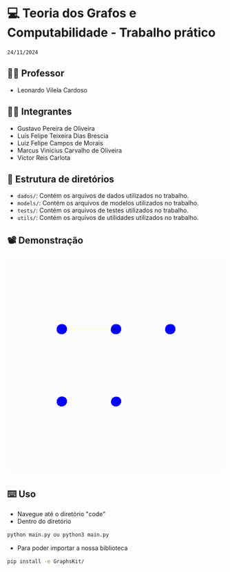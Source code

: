 # 💻 Teoria dos Grafos e Computabilidade - Trabalho prático

`24/11/2024`

## 👨‍🏫 Professor

- Leonardo Vilela Cardoso

## 🧑‍🎓 Integrantes

- Gustavo Pereira de Oliveira
- Luís Felipe Teixeira Dias Brescia
- Luiz Felipe Campos de Morais
- Marcus Vinícius Carvalho de Oliveira
- Victor Reis Carlota

## 📂 Estrutura de diretórios

- `dados/`: Contém os arquivos de dados utilizados no trabalho.
- `models/`: Contém os arquivos de modelos utilizados no trabalho.
- `tests/`: Contém os arquivos de testes utilizados no trabalho.
- `utils/`: Contém os arquivos de utilidades utilizados no trabalho.

## 📽️ Demonstração

![DESC](docs/grafo.gif)

## ⌨️ Uso

- Navegue até o diretório "code"
- Dentro do diretório

```bash
python main.py ou python3 main.py
```

- Para poder importar a nossa biblioteca

```bash
pip install -e GraphsKit/
```

